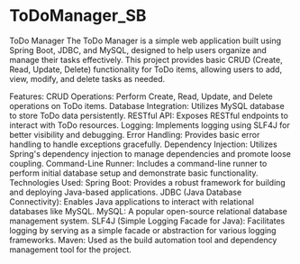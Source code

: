 # ToDoManager_SB

ToDo Manager
The ToDo Manager is a simple web application built using Spring Boot, JDBC, and MySQL, designed to help users organize and manage their tasks effectively. This project provides basic CRUD (Create, Read, Update, Delete) functionality for ToDo items, allowing users to add, view, modify, and delete tasks as needed.

Features:
CRUD Operations: Perform Create, Read, Update, and Delete operations on ToDo items.
Database Integration: Utilizes MySQL database to store ToDo data persistently.
RESTful API: Exposes RESTful endpoints to interact with ToDo resources.
Logging: Implements logging using SLF4J for better visibility and debugging.
Error Handling: Provides basic error handling to handle exceptions gracefully.
Dependency Injection: Utilizes Spring's dependency injection to manage dependencies and promote loose coupling.
Command-Line Runner: Includes a command-line runner to perform initial database setup and demonstrate basic functionality.
Technologies Used:
Spring Boot: Provides a robust framework for building and deploying Java-based applications.
JDBC (Java Database Connectivity): Enables Java applications to interact with relational databases like MySQL.
MySQL: A popular open-source relational database management system.
SLF4J (Simple Logging Facade for Java): Facilitates logging by serving as a simple facade or abstraction for various logging frameworks.
Maven: Used as the build automation tool and dependency management tool for the project.
